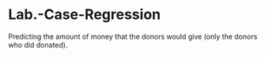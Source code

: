 # Lab.-Case-Regression
Predicting the amount of money that the donors would give (only the donors who did donated).
